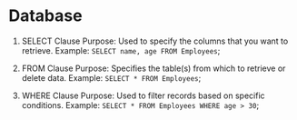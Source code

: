 # Database
1. SELECT Clause
Purpose: Used to specify the columns that you want to retrieve.
Example: ```SELECT name, age FROM Employees```;

2. FROM Clause
Purpose: Specifies the table(s) from which to retrieve or delete data.
Example: ```SELECT * FROM Employees```;

3. WHERE Clause
Purpose: Used to filter records based on specific conditions.
Example: ```SELECT * FROM Employees WHERE age > 30```;
